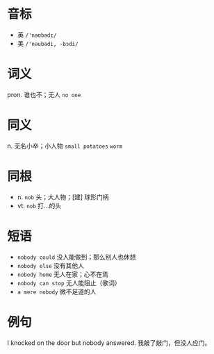 # 音标

- 英 `/'nəʊbədɪ/`
- 美 `/'nəubədi, -bɔdi/`

# 词义

pron. 谁也不；无人
`no one`

# 同义

n. 无名小卒；小人物
`small potatoes` `worm`

# 同根

- n. `nob` 头；大人物；[建] 球形门柄
- vt. `nob` 打…的头

# 短语

- `nobody could` 没人能做到；那么别人也休想
- `nobody else` 没有其他人
- `nobody home` 无人在家；心不在焉
- `nobody can stop` 无人能阻止（歌词）
- `a mere nobody` 微不足道的人

# 例句

I knocked on the door but nobody answered.
我敲了敲门，但没人应门。


